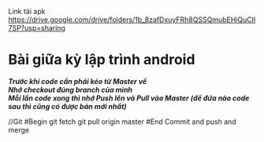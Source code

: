 Link tải apk
https://drive.google.com/drive/folders/1b_8zafDxuyFRh8QSSQmubEHiQuClI7SP?usp=sharing


# Bài giữa kỳ lập trình android
<em><strong>
Trước khi code cần phải kéo từ Master về <br>
Nhớ checkout đúng branch của mình<br>
Mỗi lần code xong thì nhớ Push lên và Pull vào Master (để đứa nào code sau thì cũng có được bản mới nhất)
</strong></em>


//Git
#Begin
git fetch
git pull origin master
#End
Commit and push and merge
